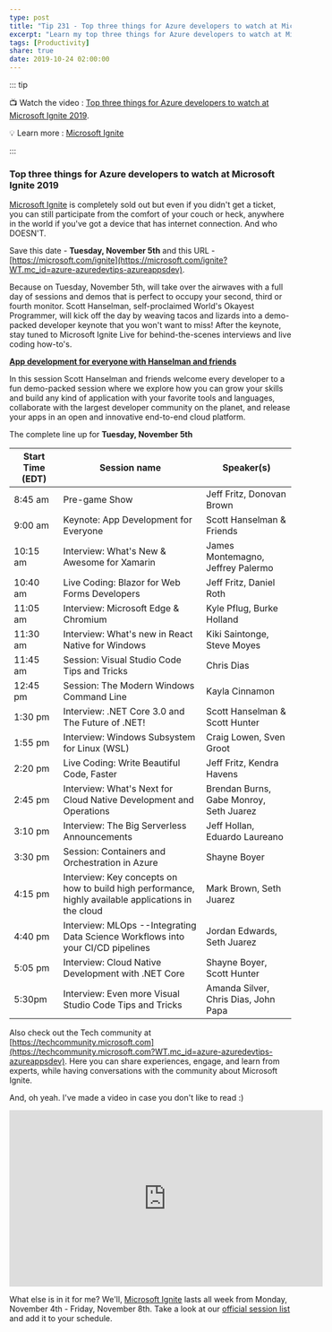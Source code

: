 ```yaml
---
type: post
title: "Tip 231 - Top three things for Azure developers to watch at Microsoft Ignite 2019"
excerpt: "Learn my top three things for Azure developers to watch at Microsoft Ignite 2019"
tags: [Productivity]
share: true
date: 2019-10-24 02:00:00
---
```


::: tip 

:tv: Watch the video : [Top three things for Azure developers to watch at Microsoft Ignite 2019](https://www.youtube.com/embed/u5r0LlY3BZc?controls=0).

:bulb: Learn more : [Microsoft Ignite](http://microsoft.com/ignite?WT.mc_id=azure-azuredevtips-azureappsdev)

:::

### Top three things for Azure developers to watch at Microsoft Ignite 2019

[Microsoft Ignite](http://microsoft.com/ignite?WT.mc_id=azure-azuredevtips-azureappsdev) is completely sold out but even if you didn't get a ticket, you can still participate from the comfort of your couch or heck, anywhere in the world if you've got a device that has internet connection. And who DOESN'T.

Save this date - **Tuesday, November 5th** and this URL - [https://microsoft.com/ignite](https://microsoft.com/ignite?WT.mc_id=azure-azuredevtips-azureappsdev).

Because on Tuesday, November 5th, will take over the airwaves with a full day of sessions and demos that is perfect to occupy your second, third or fourth monitor. Scott Hanselman, self-proclaimed World's Okayest Programmer, will kick off the day by weaving tacos and lizards into a demo-packed developer keynote that you won't want to miss! After the keynote, stay tuned to Microsoft Ignite Live for behind-the-scenes interviews and live coding how-to's.

**[App development for everyone with Hanselman and friends](https://myignite.techcommunity.microsoft.com/sessions/81591?source=sessions?WT.mc_id=azure-azuredevtips-azureappsdev)**

In this session Scott Hanselman and friends welcome every developer to a fun demo-packed session where we explore how you can grow your skills and build any kind of application with your favorite tools and languages, collaborate with the largest developer community on the planet, and release your apps in an open and innovative end-to-end cloud platform.

The complete line up for **Tuesday, November 5th**

  | **Start Time (EDT)** | **Session name**                                                                                     | **Speaker(s)**                          |
  |----------------------|------------------------------------------------------------------------------------------------------|-----------------------------------------|
  | 8:45 am              | Pre-game Show                                                                                        | Jeff Fritz, Donovan Brown               | 
  | 9:00 am              | Keynote: App Development for Everyone                                                                | Scott Hanselman & Friends               | 
  | 10:15 am             | Interview: What's New & Awesome for Xamarin                                                          | James Montemagno, Jeffrey Palermo       |
  | 10:40 am             | Live Coding: Blazor for Web Forms Developers                                                         | Jeff Fritz, Daniel Roth                 |
  | 11:05 am             | Interview: Microsoft Edge & Chromium                                                                 | Kyle Pflug, Burke Holland               |
  | 11:30 am             | Interview: What's new in React Native for Windows                                                    | Kiki Saintonge, Steve Moyes             |
  | 11:45 am             | Session: Visual Studio Code Tips and Tricks                                                          | Chris Dias                              |
  | 12:45 pm             | Session: The Modern Windows Command Line                                                             | Kayla Cinnamon                          |
  | 1:30 pm              | Interview: .NET Core 3.0 and The Future of .NET!                                                     | Scott Hanselman & Scott Hunter          |
  | 1:55 pm              | Interview: Windows Subsystem for Linux (WSL)                                                         | Craig Lowen, Sven Groot                 |
  | 2:20 pm              | Live Coding: Write Beautiful Code, Faster                                                            | Jeff Fritz, Kendra Havens               |
  | 2:45 pm              | Interview: What's Next for Cloud Native Development and Operations                                   | Brendan Burns, Gabe Monroy, Seth Juarez |
  | 3:10 pm              | Interview: The Big Serverless Announcements                                                          | Jeff Hollan, Eduardo Laureano           |
  | 3:30 pm              | Session: Containers and Orchestration in Azure                                                       | Shayne Boyer                            |
  | 4:15 pm              | Interview: Key concepts on how to build high performance, highly available applications in the cloud | Mark Brown, Seth Juarez                 |
  | 4:40 pm              | Interview: MLOps --Integrating Data Science Workflows into your CI/CD pipelines                      | Jordan Edwards, Seth Juarez             |
  | 5:05 pm              | Interview: Cloud Native Development with .NET Core                                                   | Shayne Boyer, Scott Hunter              |
  | 5:30pm               | Interview: Even more Visual Studio Code Tips and Tricks                                              | Amanda Silver, Chris Dias, John Papa    |

Also check out the Tech community at [https://techcommunity.microsoft.com](https://techcommunity.microsoft.com?WT.mc_id=azure-azuredevtips-azureappsdev). Here you can share experiences, engage, and learn from experts, while having conversations with the community about Microsoft Ignite.

And, oh yeah. I've made a video in case you don't like to read :) 

<iframe width="560" height="315" src="https://www.youtube.com/embed/u5r0LlY3BZc?controls=0?WT.mc_id=azure-azuredevtips-azureappsdev" frameborder="0" allow="accelerometer; autoplay; encrypted-media; gyroscope; picture-in-picture" allowfullscreen></iframe>

What else is in it for me? We'll, [Microsoft Ignite](http://microsoft.com/ignite) lasts all week from Monday, November 4th - Friday, November 8th. Take a look at our [official session list](https://myignite.techcommunity.microsoft.com/sessions?t=%257B%2522from%2522%253A%25222019-11-03T08%253A00%253A00-05%253A00%2522%252C%2522to%2522%253A%25222019-11-08T19%253A00%253A00-05%253A00%2522%257D&f=%255B%257B%2522name%2522%253A%2522Breakout%253A%252045%2520Minute%2522%252C%2522facetName%2522%253A%2522sessionType%2522%257D%252C%257B%2522name%2522%253A%2522Breakout%253A%252075%2520Minute%2522%252C%2522facetName%2522%253A%2522sessionType%2522%257D%252C%257B%2522name%2522%253A%2522Azure%2522%252C%2522facetName%2522%253A%2522products%2522%257D%252C%257B%2522name%2522%253A%2522Tooling%2520%2526%2520Languages%2522%252C%2522facetName%2522%253A%2522products%2522%257D%255D) and add it to your schedule.